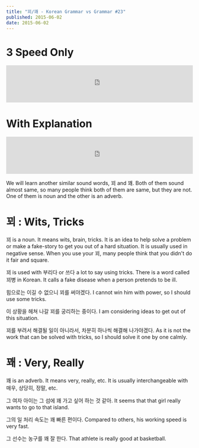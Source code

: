 ```yaml
---
title: "꾀/꽤 - Korean Grammar vs Grammar #23"
published: 2015-06-02
date: 2015-06-02
---
```


#  3 Speed Only

<iframe id="audio_iframe" src="https://www.podbean.com/media/player/gnf7y-566897?skin=7" width="100%" height="100" frameborder="0" scrolling="no"></iframe>

#  With Explanation

<iframe id="audio_iframe" src="https://www.podbean.com/media/player/cs74b-566899?skin=7" width="100%" height="100" frameborder="0" scrolling="no"></iframe>

We will learn another similar sound words, 꾀 and 꽤. Both of them sound almost same, so many people think both of them are same, but they are not. One of them is noun and the other is an adverb.

#  꾀 : Wits, Tricks

꾀 is a noun. It means wits, brain, tricks. It is an idea to help solve a problem or make a fake-story to get you out of a hard situation. It is usually used in negative sense. When you use your 꾀, many people think that you didn't do it fair and square.

꾀 is used with 부리다 or 쓰다 a lot to say using tricks. There is a word called 꾀병 in Korean. It calls a fake disease when a person pretends to be ill.

힘으로는 이길 수 없으니 꾀를 써야겠다.
I cannot win him with power, so I should use some tricks.

이 상황을 헤쳐 나갈 꾀를 궁리하는 중이다.
I am considering ideas to get out of this situation.

꾀를 부려서 해결될 일이 아니라서, 차분히 하나씩 해결해 나가야겠다.
As it is not the work that can be solved with tricks, so I should solve it one by one calmly.

#  꽤 : Very, Really

꽤 is an adverb. It means very, really, etc. It is usually interchangeable with 매우, 상당히, 정말, etc.

그 여자 아이는 그 섬에 꽤 가고 싶어 하는 것 같아.
It seems that that girl really wants to go to that island.

그의 일 처리 속도는 꽤 빠른 편이다.
Compared to others, his working speed is very fast.

그 선수는 농구를 꽤 잘 한다.
That athlete is really good at basketball.